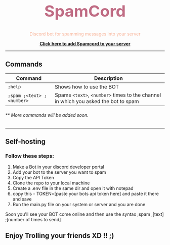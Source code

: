 <div align="center">
  <h1 style="color:#C06C84;font-size:50px;"><b>SpamCord</b></h1>
  <p style="color:#F8B195">Discord bot for spamming messages into your server</p>
  <a href="https://discord.com/api/oauth2/authorize?client_id=756482124428738571&permissions=482368&redirect_uri=https%3A%2F%2Fswagat.void%2Fspamcord%2Fadd&scope=bot"><b>Click here to add Spamcord to your server</b></a>
</div>

---

## Commands

| Command | Description |
|-|-|
| `;help` | Shows how to use the BOT |
| `;spam ;<text> ;<number>` | Spams `<text>`, `<number>` times to the channel in which you asked the bot to spam |

###### **\** More commands will be added soon.

---

## Self-hosting

### Follow these steps:
 
 1. Make a Bot in your discord developer portal
 2. Add your bot to the server you want to spam
 3. Copy the API Token
 4. Clone the repo to your local machine
 5. Create a .env file in the same dir and open it with notepad
 6. copy this -  TOKEN=[paste your bots api token here]  and paste it there and save
 7. Run the main.py file on your system or server and you are done
 
 Soon you'll see your BOT come online and then use the syntax ;spam ;[text] ;[number of times to send]
 
## Enjoy Trolling your friends XD !! ;)  
